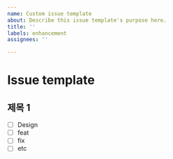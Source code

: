 ```yaml
---
name: Custom issue template
about: Describe this issue template's purpose here.
title: ''
labels: enhancement
assignees: ''

---
```


# Issue template

## 제목 1
- [ ] Design
- [ ] feat
- [ ] fix
- [ ] etc
